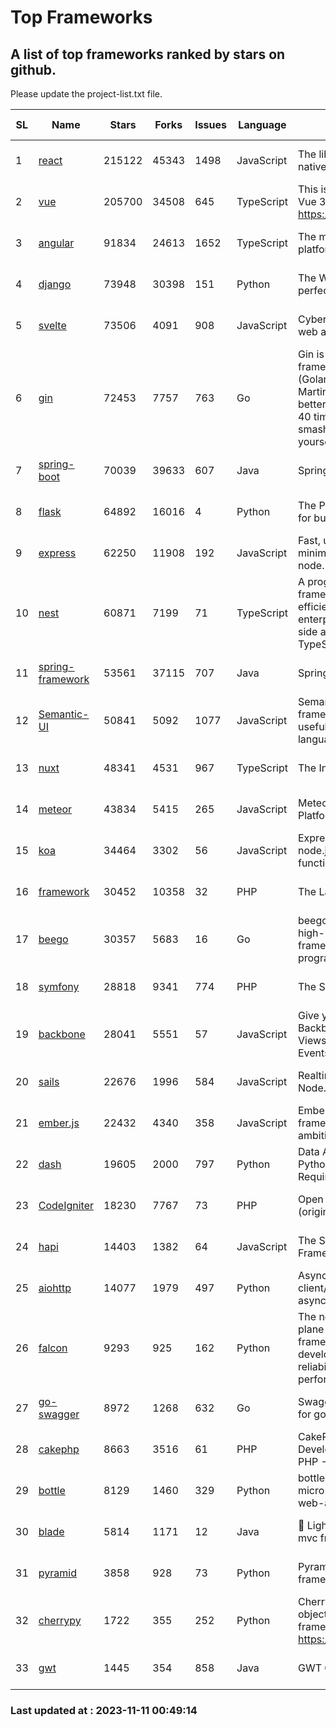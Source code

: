 # Top Frameworks
## A list of top frameworks ranked by stars on github.  
Please update the project-list.txt file.

| SL| Name  | Stars| Forks| Issues | Language | Description | Last Commit |
| --| ------| -----| ---- | ------ | -------- | ----------- | ----------- |
| 1 | [react](https://github.com/facebook/react) | 215122 | 45343 | 1498 | JavaScript | The library for web and native user interfaces. | 2023-11-10 19:14:53 |
| 2 | [vue](https://github.com/vuejs/vue) | 205700 | 34508 | 645 | TypeScript | This is the repo for Vue 2. For Vue 3, go to https://github.com/vuejs/core | 2023-11-07 07:32:23 |
| 3 | [angular](https://github.com/angular/angular) | 91834 | 24613 | 1652 | TypeScript | The modern web developer’s platform | 2023-11-10 18:37:05 |
| 4 | [django](https://github.com/django/django) | 73948 | 30398 | 151 | Python | The Web framework for perfectionists with deadlines. | 2023-11-09 13:03:19 |
| 5 | [svelte](https://github.com/sveltejs/svelte) | 73506 | 4091 | 908 | JavaScript | Cybernetically enhanced web apps | 2023-11-10 12:41:20 |
| 6 | [gin](https://github.com/gin-gonic/gin) | 72453 | 7757 | 763 | Go | Gin is a HTTP web framework written in Go (Golang). It features a Martini-like API with much better performance -- up to 40 times faster. If you need smashing performance, get yourself some Gin. | 2023-09-27 07:17:11 |
| 7 | [spring-boot](https://github.com/spring-projects/spring-boot) | 70039 | 39633 | 607 | Java | Spring Boot | 2023-11-10 14:53:10 |
| 8 | [flask](https://github.com/pallets/flask) | 64892 | 16016 | 4 | Python | The Python micro framework for building web applications. | 2023-11-09 21:29:20 |
| 9 | [express](https://github.com/expressjs/express) | 62250 | 11908 | 192 | JavaScript | Fast, unopinionated, minimalist web framework for node. | 2023-06-04 15:47:20 |
| 10 | [nest](https://github.com/nestjs/nest) | 60871 | 7199 | 71 | TypeScript | A progressive Node.js framework for building efficient, scalable, and enterprise-grade server-side applications with TypeScript/JavaScript 🚀 | 2023-11-10 12:21:18 |
| 11 | [spring-framework](https://github.com/spring-projects/spring-framework) | 53561 | 37115 | 707 | Java | Spring Framework | 2023-11-10 17:45:24 |
| 12 | [Semantic-UI](https://github.com/Semantic-Org/Semantic-UI) | 50841 | 5092 | 1077 | JavaScript | Semantic is a UI component framework based around useful principles from natural language. | 2023-01-11 17:05:32 |
| 13 | [nuxt](https://github.com/nuxt/nuxt) | 48341 | 4531 | 967 | TypeScript | The Intuitive Vue Framework. | 2023-11-09 17:01:13 |
| 14 | [meteor](https://github.com/meteor/meteor) | 43834 | 5415 | 265 | JavaScript | Meteor, the JavaScript App Platform | 2023-11-10 13:30:59 |
| 15 | [koa](https://github.com/koajs/koa) | 34464 | 3302 | 56 | JavaScript | Expressive middleware for node.js using ES2017 async functions | 2023-11-08 15:05:20 |
| 16 | [framework](https://github.com/laravel/framework) | 30452 | 10358 | 32 | PHP | The Laravel Framework. | 2023-11-10 22:47:14 |
| 17 | [beego](https://github.com/beego/beego) | 30357 | 5683 | 16 | Go | beego is an open-source, high-performance web framework for the Go programming language. | 2023-10-26 14:18:44 |
| 18 | [symfony](https://github.com/symfony/symfony) | 28818 | 9341 | 774 | PHP | The Symfony PHP framework | 2023-11-10 14:31:26 |
| 19 | [backbone](https://github.com/jashkenas/backbone) | 28041 | 5551 | 57 | JavaScript | Give your JS App some Backbone with Models, Views, Collections, and Events | 2023-08-10 22:05:08 |
| 20 | [sails](https://github.com/balderdashy/sails) | 22676 | 1996 | 584 | JavaScript | Realtime MVC Framework for Node.js | 2023-09-01 21:26:40 |
| 21 | [ember.js](https://github.com/emberjs/ember.js) | 22432 | 4340 | 358 | JavaScript | Ember.js - A JavaScript framework for creating ambitious web applications | 2023-11-09 22:10:33 |
| 22 | [dash](https://github.com/plotly/dash) | 19605 | 2000 | 797 | Python | Data Apps & Dashboards for Python. No JavaScript Required. | 2023-10-26 19:38:28 |
| 23 | [CodeIgniter](https://github.com/bcit-ci/CodeIgniter) | 18230 | 7767 | 73 | PHP | Open Source PHP Framework (originally from EllisLab) | 2023-04-07 17:57:13 |
| 24 | [hapi](https://github.com/hapijs/hapi) | 14403 | 1382 | 64 | JavaScript | The Simple, Secure Framework Developers Trust | 2023-09-18 11:40:11 |
| 25 | [aiohttp](https://github.com/aio-libs/aiohttp) | 14077 | 1979 | 497 | Python | Asynchronous HTTP client/server framework for asyncio and Python | 2023-11-09 18:50:43 |
| 26 | [falcon](https://github.com/falconry/falcon) | 9293 | 925 | 162 | Python | The no-magic web data plane API and microservices framework for Python developers, with a focus on reliability, correctness, and performance at scale. | 2023-11-05 18:42:40 |
| 27 | [go-swagger](https://github.com/go-swagger/go-swagger) | 8972 | 1268 | 632 | Go | Swagger 2.0 implementation for go | 2023-08-21 22:25:45 |
| 28 | [cakephp](https://github.com/cakephp/cakephp) | 8663 | 3516 | 61 | PHP | CakePHP: The Rapid Development Framework for PHP - Official Repository | 2023-11-10 18:25:51 |
| 29 | [bottle](https://github.com/bottlepy/bottle) | 8129 | 1460 | 329 | Python | bottle.py is a fast and simple micro-framework for python web-applications. | 2022-09-05 15:24:52 |
| 30 | [blade](https://github.com/lets-blade/blade) | 5814 | 1171 | 12 | Java | :rocket: Lightning fast and elegant mvc framework for Java8 | 2023-06-16 05:18:49 |
| 31 | [pyramid](https://github.com/Pylons/pyramid) | 3858 | 928 | 73 | Python | Pyramid - A Python web framework | 2023-09-14 21:55:43 |
| 32 | [cherrypy](https://github.com/cherrypy/cherrypy) | 1722 | 355 | 252 | Python | CherryPy is a pythonic, object-oriented HTTP framework.      https://cherrypy.dev | 2023-08-04 13:52:17 |
| 33 | [gwt](https://github.com/gwtproject/gwt) | 1445 | 354 | 858 | Java | GWT Open Source Project | 2023-11-10 01:34:02 |

### Last updated at : 2023-11-11 00:49:14
